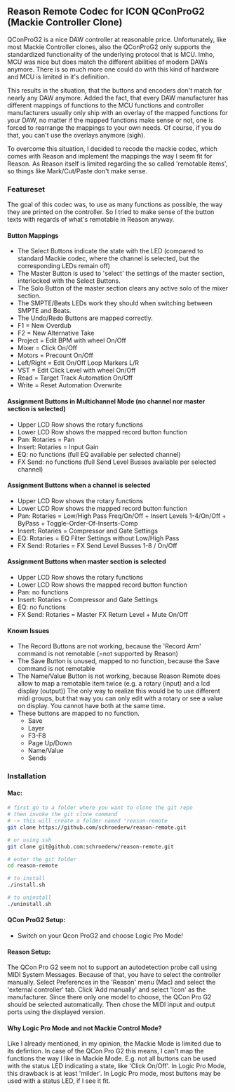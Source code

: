 ## Reason Remote Codec for ICON QConProG2 (Mackie Controller Clone)

QConProG2 is a nice DAW controller at reasonable price. Unfortunately, like most Mackie Controller clones,
also the QConProG2 only supports the standardized functionality of the underlying protocol that is MCU.
Imho, MCU was nice but does match the different abilities of modern DAWs anymore. There is so much more
one could do with this kind of hardware and MCU is limited in it's definition.

This results in the situation, that the buttons and encoders don't match for nearly any DAW anymore.
Added the fact, that every DAW manufacturer has different mappings of functions to the MCU functions
and controller manufacturers usually only ship with an overlay of the mapped functions for your DAW,
no matter if the mapped functions make sense or not, one is forced to rearrange the mappings to your
own needs. Of course, if you do that, you can't use the overlays anymore (sigh).

To overcome this situation, I decided to recode the mackie codec, which comes with Reason and implement
the mappings the way I seem fit for Reason.  As Reason itself is limited regarding the so called 
'remotable items', so things like Mark/Cut/Paste don't make sense.

### Featureset
The goal of this codec was, to use as many functions as possible, the way they are printed on the controller.
So I tried to make sense of the button texts with regards of what's remotable in Reason anyway.

#### Button Mappings
- The Select Buttons indicate the state with the LED (compared to standard Mackie codec, where the channel is selected, but the corresponding LEDs remain off)
- The Master Button is used to 'select' the settings of the master section, interlocked with the Select Buttons.
- The Solo Button of the master section clears any active solo of the mixer section.
- The SMPTE/Beats LEDs work they should when switching between SMPTE and Beats.
- The Undo/Redo Buttons are mapped correctly.
- F1 = New Overdub
- F2 = New Alternative Take
- Project = Edit BPM with wheel On/Off
- Mixer = Click On/Off
- Motors = Precount On/Off
- Left/Right = Edit On/Off Loop Markers L/R
- VST = Edit Click Level with wheel On/Off
- Read = Target Track Automation On/Off
- Write = Reset Automation Overwrite

#### Assignment Buttons in Multichannel Mode (no channel nor master section is selected)
- Upper LCD Row shows the rotary functions
- Lower LCD Row shows the mapped record button function
- Pan:      Rotaries = Pan
- Insert:   Rotaries = Input Gain
- EQ:       no functions (full EQ available per selected channel)
- FX Send:  no functions (full Send Level Busses available per selected channel)

#### Assignment Buttons when a channel is selected
- Upper LCD Row shows the rotary functions
- Lower LCD Row shows the mapped record button function
- Pan:      Rotaries = Low/High Pass Freq/On/Off + Insert Levels 1-4/On/Off + ByPass + Toggle-Order-Of-Inserts-Comp 
- Insert:   Rotaries = Compressor and Gate Settings
- EQ:       Rotaries = EQ Filter Settings without Low/High Pass
- FX Send:  Rotaries = FX Send Level Busses 1-8 / On/Off

#### Assignment Buttons when master section is selected
- Upper LCD Row shows the rotary functions
- Lower LCD Row shows the mapped record button function
- Pan:      no functions
- Insert:   Rotaries = Compressor and Gate Settings
- EQ:       no functions
- FX Send:  Rotaries = Master FX Return Level + Mute On/Off

#### Known Issues
- The Record Buttons are not working, because the 'Record Arm' command is not remotable (=not supported by Reason)
- The Save Button is unused, mapped to no function, because the Save command is not remotable
- The Name/Value Button is not working, because Reason Remote does allow to map a remotable item twice (e.g. a rotary (input) and a lcd display (output))
    The only way to realize this would be to use different midi groups, but that way you can only edit with a rotary or see a value on display.
    You cannot have both at the same time.
- These buttons are mapped to no function.
    - Save
    - Layer
    - F3-F8
    - Page Up/Down
    - Name/Value
    - Sends

### Installation
#### Mac:
```bash
# first go to a folder where you want to clone the git repo
# then invoke the git clone command
# -> this will create a folder named 'reason-remote
git clone https://github.com/schroederw/reason-remote.git

# or using ssh
git clone git@github.com:schroederw/reason-remote.git

# enter the git folder
cd reason-remote

# to install
./install.sh

# to uninstall
./uninstall.sh
```

#### QCon ProG2 Setup:
- Switch on your Qcon ProG2 and choose Logic Pro Mode!

#### Reason Setup:
The QCon Pro G2 seem not to support an autodetection probe call using MIDI System Messages.
Because of that, you have to select the controller manually.
Select Preferences in the 'Reason' menu (Mac) and select the 'external controller' tab.
Click 'Add manually' and select 'Icon' as the manufacturer.
Since there only one model to choose, the QCon Pro G2 should be selected automatically.
Then chose the MIDI input and output ports using the displayed version.

#### Why Logic Pro Mode and not Mackie Control Mode?
Like I already mentioned, in my opinion, the Mackie Mode is limited due to its defintion.
In case of the QCon Pro G2 this means, I can't map the functions the way I like in Mackie Mode.
E.g. not all buttons can be used with the status LED indicating a state, like 'Click On/Off'.
In Logic Pro Mode, this drawback is at least 'milder'. In Logic Pro mode, most buttons may be
used with a status LED, if I see it fit.   
